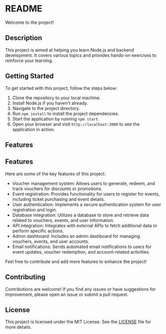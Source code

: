 # README

Welcome to the project!

## Description

This project is aimed at helping you learn Node.js and backend development. It covers various topics and provides hands-on exercises to reinforce your learning.

## Getting Started

To get started with this project, follow the steps below:

1. Clone the repository to your local machine.
2. Install Node.js if you haven't already.
3. Navigate to the project directory.
4. Run `npm install` to install the project dependencies.
5. Start the application by running `npm start`.
6. Open your browser and visit `http://localhost:3000` to see the application in action.

## Features

## Features

Here are some of the key features of this project:

- Voucher management system: Allows users to generate, redeem, and track vouchers for discounts or promotions.
- Event registration: Provides functionality for users to register for events, including ticket purchasing and event details.
- User authentication: Implements a secure authentication system for user registration and login.
- Database integration: Utilizes a database to store and retrieve data related to vouchers, events, and user information.
- API integration: Integrates with external APIs to fetch additional data or perform specific actions.
- Admin dashboard: Includes an admin dashboard for managing vouchers, events, and user accounts.
- Email notifications: Sends automated email notifications to users for event updates, voucher redemption, and account-related activities.

Feel free to contribute and add more features to enhance the project!


## Contributing

Contributions are welcome! If you find any issues or have suggestions for improvement, please open an issue or submit a pull request.

## License

This project is licensed under the MIT License. See the [LICENSE](LICENSE) file for more details.

